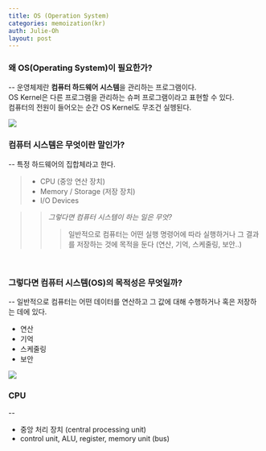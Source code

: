 ```yaml
---
title: OS (Operation System)
categories: memoization(kr)
auth: Julie-Oh
layout: post
---
```


### 왜 OS(Operating System)이 필요한가?

--
운영체제란 **컴퓨터 하드웨어 시스템**을 관리하는 프로그램이다.<br>
OS Kernel은 다른 프로그램을 관리하는 슈퍼 프로그램이라고 표현할 수 있다. <br>
컴퓨터의 전원이 들어오는 순간 OS Kernel도 무조건 실헹된다.<br>

![](https://www.algoritmauzmani.com/wp-content/uploads/2018/12/bilgisayar-elementler.png)
<br>


### 컴퓨터 시스템은 무엇이란 말인가?
--
특정 하드웨어의 집합체라고 한다.<br>
> - CPU (중앙 연산 장치) <br>
> - Memory / Storage (저장 장치) <br>
> - I/O Devices <br>

>> _그렇다면 컴퓨터 시스템이 하는 일은 무엇?_
>>> 일반적으로 컴퓨터는 어떤 실행 명령어에 따라 실행하거나 그 결과를 저장하는 것에 목적을 둔다 (연산, 기억, 스케줄링, 보안..)
<br>


### 그렇다면 컴퓨터 시스템(OS)의 목적성은 무엇일까?
--
일반적으로 컴퓨터는 어떤 데이터를 연산하고 그 값에 대해 수행하거나 혹은 저장하는 데에 있다.

- 연산
- 기억
- 스케줄링
- 보안

![](https://ih0.redbubble.net/image.569616565.3024/tapestry,940x-bg,f8f8f8-c,110,110,705,602.2u1.jpg)



### CPU
--

- 중앙 처리 장치 (central processing unit)
- control unit, ALU, register, memory unit (bus)